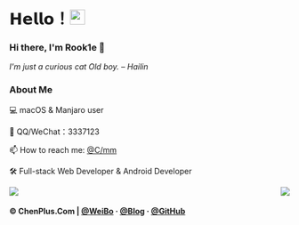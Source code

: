 # 𝗛𝗲𝗹𝗹𝗼！<img src="https://user-images.githubusercontent.com/5679180/79618120-0daffb80-80be-11ea-819e-d2b0fa904d07.gif" width="27px"> 

### Hi there, I'm Rook1e 👋
*I'm just a curious cat Old boy. – Hailin*


### About Me

💻 macOS & Manjaro user

📲 QQ/WeChat：3337123

📫 How to reach me: [@C/mm](mailto:admin@chenplus.com)

🛠 Full-stack Web Developer & Android Developer

<img align="right" src="https://github-readme-stats.vercel.app/api?username=OldChenGit&show_icons=true&hide_border=true">

 <!--https://user-images.githubusercontent.com/5713670/87202985-820dcb80-c2b6-11ea-9f56-7ec461c497c3.gif-->
 ![](https://count.getloli.com/get/@chenplus)

#### © ChenPlus.Com | [@WeiBo](https://weibo.com/ChenChilde) · [@Blog](https://blog.chenplus.com) · [@GitHub](https://github.com/oldchengit)
